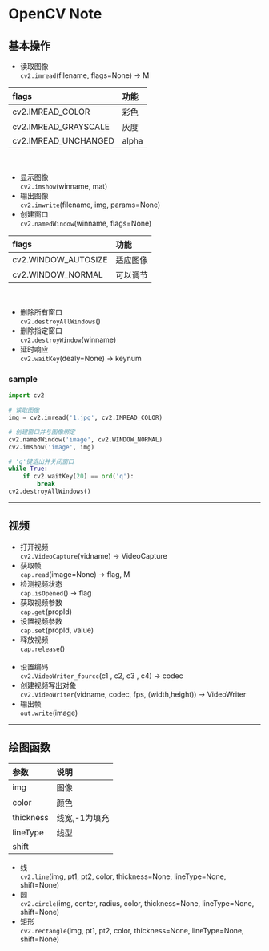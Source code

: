 # OpenCV Note

## 基本操作
* 读取图像  
`cv2.imread`(filename, flags=None) -> M

| flags                | 功能  |
| :------------------- | :---- |
| cv2.IMREAD_COLOR     | 彩色  |
| cv2.IMREAD_GRAYSCALE | 灰度  |
| cv2.IMREAD_UNCHANGED | alpha |
<br/>

* 显示图像  
`cv2.imshow`(winname, mat)
* 输出图像  
`cv2.imwrite`(filename, img, params=None)
* 创建窗口  
`cv2.namedWindow`(winname, flags=None)

| flags               | 功能     |
| :------------------ | :------- |
| cv2.WINDOW_AUTOSIZE | 适应图像 |
| cv2.WINDOW_NORMAL   | 可以调节 |
<br/>

* 删除所有窗口  
`cv2.destroyAllWindows`()
* 删除指定窗口  
`cv2.destroyWindow`(winname)
* 延时响应  
`cv2.waitKey`(dealy=None) -> keynum

### sample
```py
import cv2

# 读取图像
img = cv2.imread('1.jpg', cv2.IMREAD_COLOR)

# 创建窗口并与图像绑定
cv2.namedWindow('image', cv2.WINDOW_NORMAL)
cv2.imshow('image', img)

# 'q'键退出并关闭窗口
while True:
    if cv2.waitKey(20) == ord('q'):
        break
cv2.destroyAllWindows()
```
***

## 视频
* 打开视频  
`cv2.VideoCapture`(vidname) -> VideoCapture
* 获取帧  
`cap.read`(image=None) -> flag, M
* 检测视频状态  
`cap.isOpened`() -> flag
* 获取视频参数  
`cap.get`(propId)
* 设置视频参数  
`cap.set`(propId, value)
* 释放视频  
`cap.release`()
<br/><br/>
* 设置编码  
`cv2.VideoWriter_fourcc`(c1 , c2, c3 , c4) -> codec
* 创建视频写出对象  
`cv2.VideoWriter`(vidname, codec, fps, (width,height)) -> VideoWriter
* 输出帧  
`out.write`(image)
***

## 绘图函数
| 参数      | 说明          |
| :-------- | :------------ |
| img       | 图像          |
| color     | 颜色          |
| thickness | 线宽,-1为填充 |
| lineType  | 线型          |
| shift     |               |

* 线  
`cv2.line`(img, pt1, pt2, color, thickness=None, lineType=None, shift=None)
* 圆  
`cv2.circle`(img, center, radius, color, thickness=None, lineType=None, shift=None)
* 矩形  
`cv2.rectangle`(img, pt1, pt2, color, thickness=None, lineType=None, shift=None)